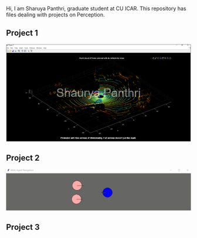 Hi, I am Sharuya Panthri, graduate student at CU ICAR.
This repository has files dealing with projects on Perception.

## Project 1
 ![](Images/Picture1.png)
## Project 2


![ ](https://github.com/spanthr/Motion_Planning/blob/main/GIFS/Sampling_based_Local_Navigation/3_agent.gif)
## Project 3
